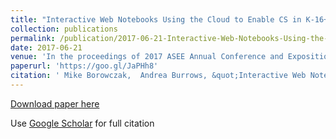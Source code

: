 ```yaml
---
title: "Interactive Web Notebooks Using the Cloud to Enable CS in K-16+ Classrooms and PDs"
collection: publications
permalink: /publication/2017-06-21-Interactive-Web-Notebooks-Using-the-Cloud-to-Enable-CS-in-K-16-Classrooms-and-PDs
date: 2017-06-21
venue: 'In the proceedings of 2017 ASEE Annual Conference and Exposition'
paperurl: 'https://goo.gl/JaPHh8'
citation: ' Mike Borowczak,  Andrea Burrows, &quot;Interactive Web Notebooks Using the Cloud to Enable CS in K-16+ Classrooms and PDs.&quot; In the proceedings of 2017 ASEE Annual Conference and Exposition, 2017.'
---
```

[Download paper here](https://goo.gl/JaPHh8)

Use [Google Scholar](https://scholar.google.com/scholar?q=Interactive+Web+Notebooks+Using+the+Cloud+to+Enable+CS+in+K+16++Classrooms+and+PDs) for full citation